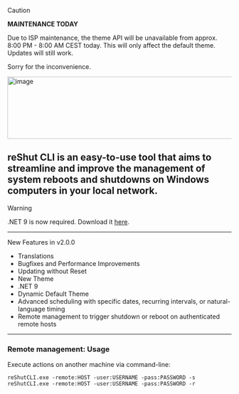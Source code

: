 > [!CAUTION]
> **MAINTENANCE TODAY**
> 
> Due to ISP maintenance, the theme API will be unavailable from approx. 8:00 PM - 8:00 AM CEST today. This will only affect the default theme. Updates will still work.
> 
> Sorry for the inconvenience.


<img width="1102" height="140" alt="image" src="https://github.com/user-attachments/assets/46180d26-19d4-43b1-a3f5-fa6eea5eeecf" />


## reShut CLI is an easy-to-use tool that aims to streamline and improve the management of system reboots and shutdowns on Windows computers in your local network.

> [!WARNING]
> .NET 9 is now required. Download it [here](https://builds.dotnet.microsoft.com/dotnet/WindowsDesktop/9.0.8/windowsdesktop-runtime-9.0.8-win-x64.exe).

-----
New Features in v2.0.0
* Translations
* Bugfixes and Performance Improvements
* Updating without Reset
* New Theme
* .NET 9
* Dynamic Default Theme
* Advanced scheduling with specific dates, recurring intervals, or natural-language timing
* Remote management to trigger shutdown or reboot on authenticated remote hosts
-----

### Remote management: Usage

Execute actions on another machine via command-line:

```
reShutCLI.exe -remote:HOST -user:USERNAME -pass:PASSWORD -s
reShutCLI.exe -remote:HOST -user:USERNAME -pass:PASSWORD -r
```
